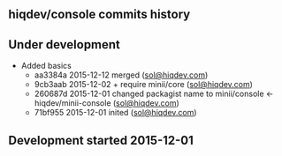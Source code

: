 hiqdev/console commits history
------------------------------

## Under development

- Added basics
    - aa3384a 2015-12-12 merged (sol@hiqdev.com)
    - 9cb3aab 2015-12-02 + require minii/core (sol@hiqdev.com)
    - 260687d 2015-12-01 changed packagist name to minii/console <- hiqdev/minii-console (sol@hiqdev.com)
    - 71bf955 2015-12-01 inited (sol@hiqdev.com)

## Development started 2015-12-01

